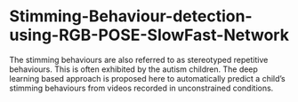 # Stimming-Behaviour-detection-using-RGB-POSE-SlowFast-Network
The stimming behaviours are also referred to as stereotyped repetitive behaviours. This is often exhibited by the autism children. The deep learning based approach is proposed here to automatically predict a child’s stimming behaviours from videos recorded in unconstrained conditions.

